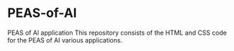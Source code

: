# PEAS-of-AI
PEAS of AI application This repository consists of the HTML and CSS code for the PEAS of AI various applications.
